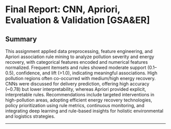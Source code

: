 # Final Report: CNN, Apriori, Evaluation & Validation [GSA&ER]

## Summary

This assignment applied data preprocessing, feature engineering, and Apriori association rule mining to analyze pollution severity and energy recovery, with categorical features encoded and numerical features normalized. Frequent itemsets and rules showed moderate support (0.1–0.5), confidence, and lift (>1.0), indicating meaningful associations. High pollution regions often co-occurred with medium/high energy recovery. CNNs were discussed for delivery prediction, offering high accuracy (~0.78) but lower interpretability, whereas Apriori provided explicit, interpretable rules. Recommendations include targeted interventions in high-pollution areas, adopting efficient energy recovery technologies, policy prioritization using rule metrics, continuous monitoring, and integrating deep learning and rule-based insights for holistic environmental and logistics strategies.

---